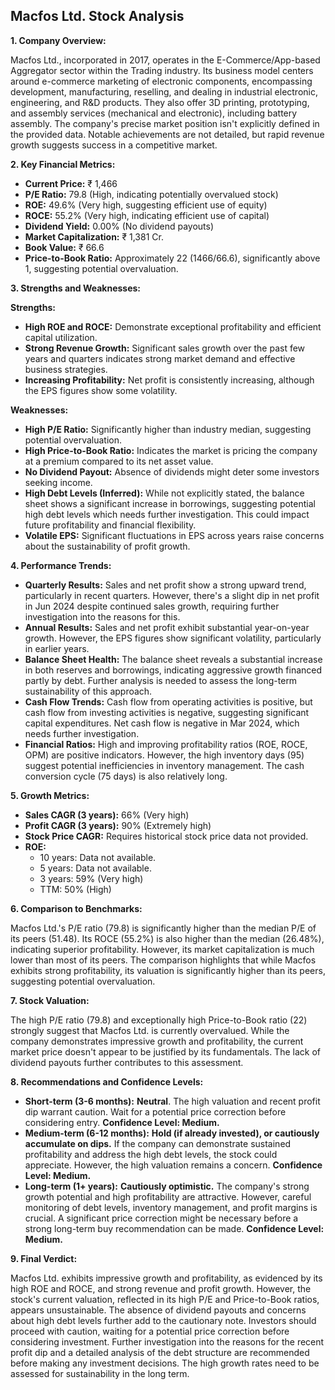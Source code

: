 ## Macfos Ltd. Stock Analysis

**1. Company Overview:**

Macfos Ltd., incorporated in 2017, operates in the E-Commerce/App-based Aggregator sector within the Trading industry.  Its business model centers around e-commerce marketing of electronic components, encompassing development, manufacturing, reselling, and dealing in industrial electronic, engineering, and R&D products.  They also offer 3D printing, prototyping, and assembly services (mechanical and electronic), including battery assembly.  The company's precise market position isn't explicitly defined in the provided data.  Notable achievements are not detailed, but rapid revenue growth suggests success in a competitive market.

**2. Key Financial Metrics:**

* **Current Price:** ₹ 1,466
* **P/E Ratio:** 79.8 (High, indicating potentially overvalued stock)
* **ROE:** 49.6% (Very high, suggesting efficient use of equity)
* **ROCE:** 55.2% (Very high, indicating efficient use of capital)
* **Dividend Yield:** 0.00% (No dividend payouts)
* **Market Capitalization:** ₹ 1,381 Cr.
* **Book Value:** ₹ 66.6
* **Price-to-Book Ratio:**  Approximately 22 (1466/66.6), significantly above 1, suggesting potential overvaluation.


**3. Strengths and Weaknesses:**

**Strengths:**

* **High ROE and ROCE:**  Demonstrate exceptional profitability and efficient capital utilization.
* **Strong Revenue Growth:**  Significant sales growth over the past few years and quarters indicates strong market demand and effective business strategies.
* **Increasing Profitability:**  Net profit is consistently increasing, although the EPS figures show some volatility.

**Weaknesses:**

* **High P/E Ratio:**  Significantly higher than industry median, suggesting potential overvaluation.
* **High Price-to-Book Ratio:**  Indicates the market is pricing the company at a premium compared to its net asset value.
* **No Dividend Payout:**  Absence of dividends might deter some investors seeking income.
* **High Debt Levels (Inferred):**  While not explicitly stated, the balance sheet shows a significant increase in borrowings, suggesting potential high debt levels which needs further investigation.  This could impact future profitability and financial flexibility.
* **Volatile EPS:**  Significant fluctuations in EPS across years raise concerns about the sustainability of profit growth.


**4. Performance Trends:**

* **Quarterly Results:**  Sales and net profit show a strong upward trend, particularly in recent quarters.  However, there's a slight dip in net profit in Jun 2024 despite continued sales growth, requiring further investigation into the reasons for this.
* **Annual Results:**  Sales and net profit exhibit substantial year-on-year growth. However, the EPS figures show significant volatility, particularly in earlier years.
* **Balance Sheet Health:**  The balance sheet reveals a substantial increase in both reserves and borrowings, indicating aggressive growth financed partly by debt.  Further analysis is needed to assess the long-term sustainability of this approach.
* **Cash Flow Trends:**  Cash flow from operating activities is positive, but cash flow from investing activities is negative, suggesting significant capital expenditures.  Net cash flow is negative in Mar 2024, which needs further investigation.
* **Financial Ratios:**  High and improving profitability ratios (ROE, ROCE, OPM) are positive indicators.  However, the high inventory days (95) suggest potential inefficiencies in inventory management.  The cash conversion cycle (75 days) is also relatively long.


**5. Growth Metrics:**

* **Sales CAGR (3 years):** 66% (Very high)
* **Profit CAGR (3 years):** 90% (Extremely high)
* **Stock Price CAGR:**  Requires historical stock price data not provided.
* **ROE:**
    * 10 years: Data not available.
    * 5 years: Data not available.
    * 3 years: 59% (Very high)
    * TTM: 50% (High)


**6. Comparison to Benchmarks:**

Macfos Ltd.'s P/E ratio (79.8) is significantly higher than the median P/E of its peers (51.48).  Its ROCE (55.2%) is also higher than the median (26.48%), indicating superior profitability. However, its market capitalization is much lower than most of its peers.  The comparison highlights that while Macfos exhibits strong profitability, its valuation is significantly higher than its peers, suggesting potential overvaluation.


**7. Stock Valuation:**

The high P/E ratio (79.8) and exceptionally high Price-to-Book ratio (22) strongly suggest that Macfos Ltd. is currently overvalued. While the company demonstrates impressive growth and profitability, the current market price doesn't appear to be justified by its fundamentals.  The lack of dividend payouts further contributes to this assessment.


**8. Recommendations and Confidence Levels:**

* **Short-term (3-6 months):**  **Neutral**.  The high valuation and recent profit dip warrant caution.  Wait for a potential price correction before considering entry.  **Confidence Level: Medium.**
* **Medium-term (6-12 months):**  **Hold (if already invested), or cautiously accumulate on dips.**  If the company can demonstrate sustained profitability and address the high debt levels, the stock could appreciate.  However, the high valuation remains a concern. **Confidence Level: Medium.**
* **Long-term (1+ years):**  **Cautiously optimistic.**  The company's strong growth potential and high profitability are attractive.  However, careful monitoring of debt levels, inventory management, and profit margins is crucial.  A significant price correction might be necessary before a strong long-term buy recommendation can be made. **Confidence Level: Medium.**


**9. Final Verdict:**

Macfos Ltd. exhibits impressive growth and profitability, as evidenced by its high ROE and ROCE, and strong revenue and profit growth. However, the stock's current valuation, reflected in its high P/E and Price-to-Book ratios, appears unsustainable.  The absence of dividend payouts and concerns about high debt levels further add to the cautionary note.  Investors should proceed with caution, waiting for a potential price correction before considering investment.  Further investigation into the reasons for the recent profit dip and a detailed analysis of the debt structure are recommended before making any investment decisions.  The high growth rates need to be assessed for sustainability in the long term.
